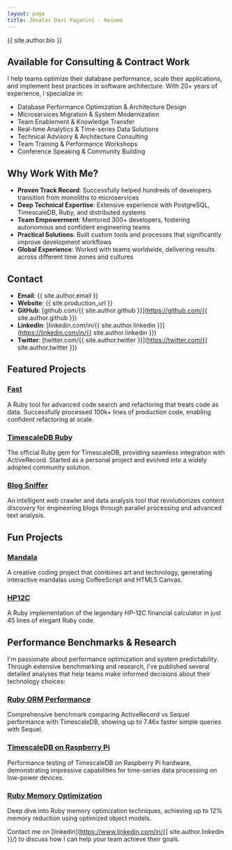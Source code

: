 ```yaml
---
layout: page
title: Jônatas Davi Paganini - Resume
---
```



{{ site.author.bio }}

## Available for Consulting & Contract Work

I help teams optimize their database performance, scale their applications, and implement best practices in software architecture. With 20+ years of experience, I specialize in:

* Database Performance Optimization & Architecture Design
* Microservices Migration & System Modernization
* Team Enablement & Knowledge Transfer
* Real-time Analytics & Time-series Data Solutions
* Technical Advisory & Architecture Consulting
* Team Training & Performance Workshops
* Conference Speaking & Community Building

## Why Work With Me?

* **Proven Track Record**: Successfully helped hundreds of developers transition from monoliths to microservices
* **Deep Technical Expertise**: Extensive experience with PostgreSQL, TimescaleDB, Ruby, and distributed systems
* **Team Empowerment**: Mentored 300+ developers, fostering autonomous and confident engineering teams
* **Practical Solutions**: Built custom tools and processes that significantly improve development workflows
* **Global Experience**: Worked with teams worldwide, delivering results across different time zones and cultures

## Contact

* **Email**: {{ site.author.email }}
* **Website**: {{ site.production_url }}
* **GitHub**: [github.com/{{ site.author.github }}](https://github.com/{{ site.author.github }})
* **LinkedIn**: [linkedin.com/in/{{ site.author.linkedin }}](https://linkedin.com/in/{{ site.author.linkedin }})
* **Twitter**: [twitter.com/{{ site.author.twitter }}](https://twitter.com/{{ site.author.twitter }})

## Featured Projects

### [Fast](https://github.com/jonatas/fast)
A Ruby tool for advanced code search and refactoring that treats code as data. Successfully processed 100k+ lines of production code, enabling confident refactoring at scale.

### [TimescaleDB Ruby](https://github.com/timescale/timescaledb-ruby)
The official Ruby gem for TimescaleDB, providing seamless integration with ActiveRecord. Started as a personal project and evolved into a widely adopted community solution.

### [Blog Sniffer](https://github.com/jonatas/blog-sniffer)
An intelligent web crawler and data analysis tool that revolutionizes content discovery for engineering blogs through parallel processing and advanced text analysis.

## Fun Projects

### [Mandala](https://github.com/jonatas/mandala)
A creative coding project that combines art and technology, generating interactive mandalas using CoffeeScript and HTML5 Canvas.

### [HP12C](https://github.com/jonatas/hp12c)
A Ruby implementation of the legendary HP-12C financial calculator in just 45 lines of elegant Ruby code.

## Performance Benchmarks & Research

I'm passionate about performance optimization and system predictability. Through extensive benchmarking and research, I've published several detailed analyses that help teams make informed decisions about their technology choices:

### [Ruby ORM Performance](/benchmarking-ruby-orms)
Comprehensive benchmark comparing ActiveRecord vs Sequel performance with TimescaleDB, showing up to 7.46x faster simple queries with Sequel.

### [TimescaleDB on Raspberry Pi](/time-series-benchmark-timescaledb-raspberry-pi)
Performance testing of TimescaleDB on Raspberry Pi hardware, demonstrating impressive capabilities for time-series data processing on low-power devices.

### [Ruby Memory Optimization](/observando-a-memoria-ruby)
Deep dive into Ruby memory optimization techniques, achieving up to 12% memory reduction using optimized object models.

Contact me on [linkedin](https://www.linkedin.com/in/{{ site.author.linkedin }}/) to discuss how I can help your team achieve their goals.
